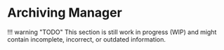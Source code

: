 # Archiving Manager

!!! warning "TODO"
    This section is still work in progress (WIP) and might contain incomplete, incorrect, or outdated information.
